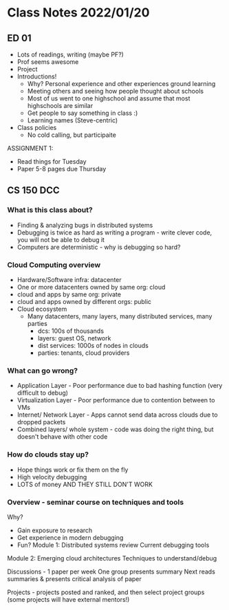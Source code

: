 # Class Notes 2022/01/20

## ED 01
* Lots of readings, writing (maybe PF?)
* Prof seems awesome
* Project
* Introductions!
  * Why? Personal experience and other experiences ground learning
  * Meeting others and seeing how people thought about schools
  * Most of us went to one highschool and assume that most highschools are similar
  * Get people to say something in class :)
  * Learning names (Steve-centric)
* Class policies
  * No cold calling, but participaite

ASSIGNMENT 1:
* Read things for Tuesday
* Paper 5-8 pages due Thursday

## CS 150 DCC
### What is this class about?

* Finding & analyzing bugs in distributed systems
* Debugging is twice as hard as writing a program - write clever code, you will not be able to debug it
* Computers are deterministic - why is debugging so hard?

### Cloud Computing overview
* Hardware/Software infra: datacenter
* One or more datacenters owned by same org: cloud
* cloud and apps by same org: private
* cloud and apps owned by different orgs: public
* Cloud ecosystem
  * Many datacenters, many layers, many distributed services, many parties
    * dcs: 100s of thousands
    * layers: guest OS, network
    * dist services: 1000s of nodes in clouds
    * parties: tenants, cloud providers

### What can go wrong?

* Application Layer - Poor performance due to bad hashing function (very difficult to debug)
* Virtualization Layer - Poor performance due to contention between to VMs
* Internet/ Network Layer - Apps cannot send data across clouds due to dropped packets
* Combined layers/ whole system - code was doing the right thing, but doesn't behave with other code

### How do clouds stay up?

* Hope things work or fix them on the fly
* High velocity debugging
* LOTS of money
AND THEY STILL DON'T WORK

### Overview - seminar course on techniques and tools
Why? 
- Gain exposure to research
- Get experience in modern debugging
- Fun?
Module 1: Distributed systems review
          Current debugging tools

Module 2: Emerging cloud architectures
          Techniques to understand/debug

Discussions - 1 paper per week
              One group presents summary
              Next reads summaries & presents critical analysis of paper

Projects - projects posted and ranked, and then select project groups (some projects will have external mentors!)
